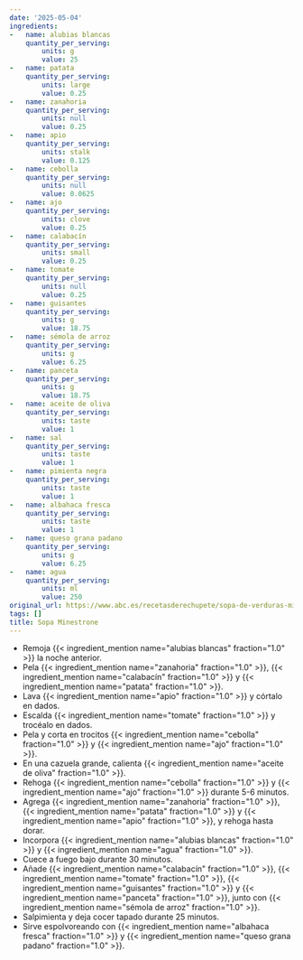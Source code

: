 ```yaml
---
date: '2025-05-04'
ingredients:
-   name: alubias blancas
    quantity_per_serving:
        units: g
        value: 25
-   name: patata
    quantity_per_serving:
        units: large
        value: 0.25
-   name: zanahoria
    quantity_per_serving:
        units: null
        value: 0.25
-   name: apio
    quantity_per_serving:
        units: stalk
        value: 0.125
-   name: cebolla
    quantity_per_serving:
        units: null
        value: 0.0625
-   name: ajo
    quantity_per_serving:
        units: clove
        value: 0.25
-   name: calabacín
    quantity_per_serving:
        units: small
        value: 0.25
-   name: tomate
    quantity_per_serving:
        units: null
        value: 0.25
-   name: guisantes
    quantity_per_serving:
        units: g
        value: 18.75
-   name: sémola de arroz
    quantity_per_serving:
        units: g
        value: 6.25
-   name: panceta
    quantity_per_serving:
        units: g
        value: 18.75
-   name: aceite de oliva
    quantity_per_serving:
        units: taste
        value: 1
-   name: sal
    quantity_per_serving:
        units: taste
        value: 1
-   name: pimienta negra
    quantity_per_serving:
        units: taste
        value: 1
-   name: albahaca fresca
    quantity_per_serving:
        units: taste
        value: 1
-   name: queso grana padano
    quantity_per_serving:
        units: g
        value: 6.25
-   name: agua
    quantity_per_serving:
        units: ml
        value: 250
original_url: https://www.abc.es/recetasderechupete/sopa-de-verduras-minestrone-receta-italiana/11363/
tags: []
title: Sopa Minestrone
---
```


- Remoja {{< ingredient_mention name="alubias blancas" fraction="1.0" >}} la noche anterior.
- Pela {{< ingredient_mention name="zanahoria" fraction="1.0" >}}, {{< ingredient_mention name="calabacín" fraction="1.0" >}} y {{< ingredient_mention name="patata" fraction="1.0" >}}.
- Lava {{< ingredient_mention name="apio" fraction="1.0" >}} y córtalo en dados.
- Escalda {{< ingredient_mention name="tomate" fraction="1.0" >}} y trocéalo en dados.
- Pela y corta en trocitos {{< ingredient_mention name="cebolla" fraction="1.0" >}} y {{< ingredient_mention name="ajo" fraction="1.0" >}}.
- En una cazuela grande, calienta {{< ingredient_mention name="aceite de oliva" fraction="1.0" >}}.
- Rehoga {{< ingredient_mention name="cebolla" fraction="1.0" >}} y {{< ingredient_mention name="ajo" fraction="1.0" >}} durante 5-6 minutos.
- Agrega {{< ingredient_mention name="zanahoria" fraction="1.0" >}}, {{< ingredient_mention name="patata" fraction="1.0" >}} y {{< ingredient_mention name="apio" fraction="1.0" >}}, y rehoga hasta dorar.
- Incorpora {{< ingredient_mention name="alubias blancas" fraction="1.0" >}} y {{< ingredient_mention name="agua" fraction="1.0" >}}.
- Cuece a fuego bajo durante 30 minutos.
- Añade {{< ingredient_mention name="calabacín" fraction="1.0" >}}, {{< ingredient_mention name="tomate" fraction="1.0" >}}, {{< ingredient_mention name="guisantes" fraction="1.0" >}} y {{< ingredient_mention name="panceta" fraction="1.0" >}}, junto con {{< ingredient_mention name="sémola de arroz" fraction="1.0" >}}.
- Salpimienta y deja cocer tapado durante 25 minutos.
- Sirve espolvoreando con {{< ingredient_mention name="albahaca fresca" fraction="1.0" >}} y {{< ingredient_mention name="queso grana padano" fraction="1.0" >}}.